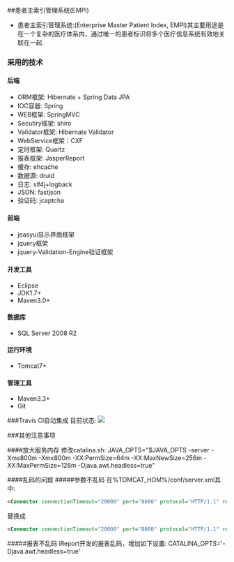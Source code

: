 ##患者主索引管理系统(EMPI)
* 患者主索引管理系统:(Enterprise Master Patient Index, EMPI)其主要用途是在一个复杂的医疗体系内，通过唯一的患者标识将多个医疗信息系统有效地关联在一起.

### 采用的技术

#### 后端
* ORM框架: Hibernate + Spring Data JPA
* IOC容器: Spring
* WEB框架: SpringMVC
* Secutiry框架: shiro
* Validator框架: Hibernate Validator
* WebService框架：CXF
* 定时框架: Quartz
* 报表框架: JasperReport
* 缓存: ehcache
* 数据源: druid
* 日志: slf4j+logback
* JSON: fastjson
* 验证码: jcaptcha

#### 前端
* jeasyui显示界面框架
* jquery框架
* jquery-Validation-Engine验证框架

#### 开发工具
* Eclipse
* JDK1.7+
* Maven3.0+

#### 数据库
* SQL Server 2008 R2

#### 运行环境
* Tomcat7+

#### 管理工具
* Maven3.3+
* Git

###Travis CI自动集成
目前状态: <a href="https://travis-ci.org/ewcmsfree/rmyy"><img src="https://travis-ci.org/ewcmsfree/rmyy.png"/></a>

###其他注意事项

####放大服务内存
修改catalina.sh: JAVA_OPTS="$JAVA_OPTS -server -Xms800m -Xmx800m -XX:PermSize=64m -XX:MaxNewSize=256m -XX:MaxPermSize=128m -Djava.awt.headless=true"

####乱码的问题
#####参数不乱码
在%TOMCAT_HOM%/conf/server.xml其中:
```xml
<Connector connectionTimeout="20000" port="8080" protocol="HTTP/1.1" redirectPort="8443"/>
```
替换成
```xml
<Connector connectionTimeout="20000" port="8080" protocol="HTTP/1.1" redirectPort="8443" URIEncoding="UTF-8"/>       
```     
#####报表不乱码
iReport开发的报表乱码，增加如下设置: CATALINA_OPTS='-Djava.awt.headless=true' 

